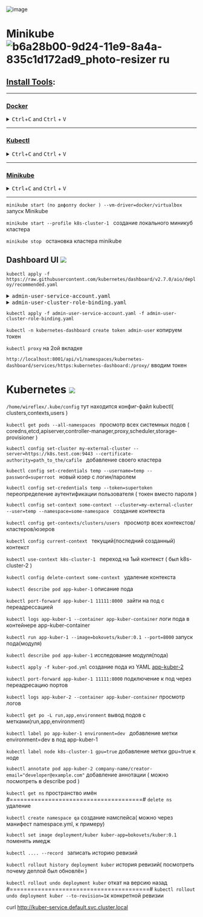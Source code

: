 ![image](https://github.com/user-attachments/assets/e2cffa29-7963-4cea-8fbb-a4be1b9a6e77)

# Minikube ![b6a28b00-9d24-11e9-8a4a-835c1d172ad9_photo-resizer ru](https://github.com/user-attachments/assets/e9f23993-be47-4624-8131-0d00f49e3acb)

## [Install Tools](https://kubernetes.io/docs/tasks/tools/):

----  
### [Docker](https://docs.docker.com/engine/install/ubuntu/#install-using-the-repository)
<details> <summary><kbd>Ctrl</kbd>+<kbd>C</kbd> and <kbd>Ctrl</kbd> + <kbd>V</kbd></summary>
  
```
curl -fsSL https://get.docker.com -o get-docker.sh
sudo sh get-docker.sh
sudo usermod -aG docker $USER && newgrp docker
docker --version
```

</details>

----

### [Kubectl](https://kubernetes.io/docs/tasks/tools/install-kubectl-linux/)
<details> <summary><kbd>Ctrl</kbd>+<kbd>C</kbd> and <kbd>Ctrl</kbd> + <kbd>V</kbd></summary>
  
```
curl -LO https://storage.googleapis.com/kubernetes-release/release/$(curl -s https://storage.googleapis.com/kubernetes-release/release/stable.txt)/bin/linux/amd64/kubectl 
chmod +x ./kubectl && sudo mv ./kubectl /usr/local/bin/kubectl
sudo chmod +x /usr/local/bin/kubectl
kubectl version
``` 
</details>

----

### [Minikube](https://minikube.sigs.k8s.io/docs/start/?arch=%2Flinux%2Fx86-64%2Fstable%2Fbinary+download)

<details> <summary><kbd>Ctrl</kbd>+<kbd>C</kbd> and <kbd>Ctrl</kbd> + <kbd>V</kbd></summary>
  
```
curl -LO https://storage.googleapis.com/minikube/releases/latest/minikube-linux-amd64 
sudo install minikube-linux-amd64 /usr/local/bin/minikube
minikube version
```

</details>

----

```minikube start (по дефолту docker ) --vm-driver=docker/virtualbox  ``` запуск Minikube

```minikube start --profile k8s-cluster-1 ``` создание локального миникуб кластера

```minikube stop ``` остановка кластера minikube

## Dashboard UI <img src="https://skillicons.dev/icons?i=sequelize" />

```kubectl apply -f https://raw.githubusercontent.com/kubernetes/dashboard/v2.7.0/aio/deploy/recommended.yaml```

<details> <summary><kbd>admin-user-service-account.yaml</kbd></summary>

```  
apiVersion: v1
kind: ServiceAccount
metadata:
  name: admin-user
  namespace: kubernetes-dashboard
```

</details>

<details> <summary><kbd>admin-user-cluster-role-binding.yaml</kbd></summary>

``` 
apiVersion: rbac.authorization.k8s.io/v1
kind: ClusterRoleBinding
metadata:
  name: admin-user
roleRef:
  apiGroup: rbac.authorization.k8s.io
  kind: ClusterRole
  name: cluster-admin
subjects:
- kind: ServiceAccount
  name: admin-user
  namespace: kubernetes-dashboard

```
</details>

```kubectl apply -f admin-user-service-account.yaml -f admin-user-cluster-role-binding.yaml```

```kubectl -n kubernetes-dashboard create token admin-user``` копируем токен

```kubectl proxy``` на 2ой вкладке

```http://localhost:8001/api/v1/namespaces/kubernetes-dashboard/services/https:kubernetes-dashboard:/proxy/``` вводим токен

# Kubernetes <img src="https://skillicons.dev/icons?i=kubernetes" />

```/home/wireflex/.kube/config``` тут находится конфиг-файл kubectl( clusters,contexts,users )

```kubectl get pods --all-namespaces ``` просмотр всех системных подов ( coredns,etcd,apiserver,controller-manager,proxy,scheduler,storage-provisioner )

```kubectl config set-cluster my-external-cluster --server=https://k8s.test.com:9443 --certificate-authority=path_to_the/cafile ``` добавление своего кластера

```kubectl config set-credentials temp --username=temp --password=superroot ``` новый юзер с логин/паролем

```kubectl config set-credentials temp --token=supertoken ``` переопределение аутентификации пользователя ( токен вместо пароля ) 

```kubectl config set-context some-context --cluster=my-external-cluster --user=temp --namespace=some-namespace ``` создание контекста 

```kubectl config get-contexts/clusters/users ``` просмотр всех контекстов/кластеров/юзеров

```kubectl config current-context ``` текущий(последний созданный) контекст

```kubectl use-context k8s-cluster-1 ``` переход на 1ый контекст ( был k8s-cluster-2 )

```kubectl config delete-context some-context ``` удаление контекста

```kubectl describe pod app-kuber-1``` описание пода

```kubectl port-forward app-kuber-1 11111:8000 ``` зайти на под с переадрессацией 

```kubectl logs app-kuber-1 --container app-kuber-container``` логи пода в контейнере app-kuber-container

```kubectl run app-kuber-1 --image=bokovets/kuber:0.1 --port=8000``` запуск пода(модуля)

```kubectl describe pod app-kuber-1``` исследование модуля(пода)

```kubectl apply -f kuber-pod.yml``` создание пода из YAML [app-kuber-2](https://github.com/bakavets/k8s-lessons/blob/41e82251a022d7bcdfa718624e0ac193c15fafc1/lesson-06/kuber-pod.yaml)

```kubectl port-forward app-kuber-1 11111:8000``` подключение к под через переадресацию портов

```kubectl logs app-kuber-2 --container app-kuber-container``` просмотр логов

```kubectl get po -L run,app,environment``` вывод подов с метками(run,app,environment)

```kubectl label po app-kuber-1 environment=dev ``` добавление метки environment=dev в под app-kuber-1

```kubectl label node k8s-cluster-1 gpu=true``` добавление метки gpu=true к ноде

```kubectl annotate pod app-kuber-2 company-name/creator-email="developer@example.com"``` добавление аннотации ( можно посмотреть в describe pod )

```kubectl get ns``` пространство имён #======================================#  ```delete ns``` удаление

```kubectl create namespace qa``` создание намспейса( можно через манифест namespace.yml, к примеру)

```kubectl set image deployment/kuber kuber-app=bokovets/kuber:0.1``` поменять имедж

```kubectl .... --record ``` записать историю ревизий

```kubectl rollout history deployment kuber``` история ревизий( посмотреть почему деплой был обновлён )

```kubectl rollout undo deployment kuber``` откат на версию назад #========================================# ```kubectl rollout undo deployment kuber --to-revision=1```к конкретной ревизии

curl http://kuber-service.default.svc.cluster.local
